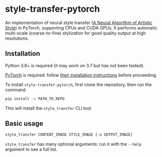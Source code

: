 # style-transfer-pytorch

An implementation of neural style transfer ([A Neural Algorithm of Artistic Style](https://arxiv.org/abs/1508.06576)) in PyTorch, supporting CPUs and CUDA GPUs. It performs automatic multi-scale (coarse-to-fine) stylization for good quality output at high resolutions.

## Installation

Python 3.8+ is required (it may work on 3.7 but has not been tested).

[PyTorch](https://pytorch.org) is required: follow [their installation instructions](https://pytorch.org/get-started/locally/) before proceeding.

To install `style-transfer-pytorch`, first clone the repository, then run the command:

```sh
pip install -e PATH_TO_REPO
```

This will install the `style_transfer` CLI tool.

## Basic usage

```sh
style_transfer CONTENT_IMAGE STYLE_IMAGE [-o OUTPUT_IMAGE]
```

`style_transfer` has many optional arguments: run it with the `--help` argument to see a full list.
